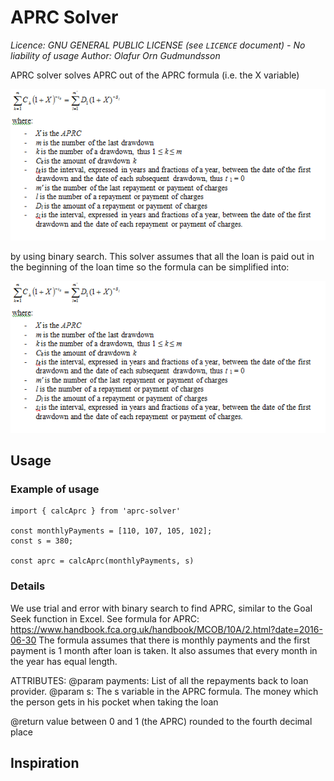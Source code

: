 # APRC Solver
*Licence: GNU GENERAL PUBLIC LICENSE (see `LICENCE` document) - No liability of usage*
*Author: Olafur Orn Gudmundsson*

APRC solver solves APRC out of the APRC formula (i.e. the X variable)

![APRC formula](aprc_full_formula.png?raw=true "APRC formula")

by using binary search. This solver assumes that
all the loan is paid out in the beginning of the
loan time so the formula can be simplified into:

![APRC simplified formula](aprc_full_formula.png?raw=true "APRC simplified formula")


## Usage
### Example of usage
```
import { calcAprc } from 'aprc-solver'

const monthlyPayments = [110, 107, 105, 102];
const s = 380;

const aprc = calcAprc(monthlyPayments, s)
```

### Details
We use trial and error with binary search
to find APRC, similar to the Goal Seek
function in Excel. See formula for APRC:
https://www.handbook.fca.org.uk/handbook/MCOB/10A/2.html?date=2016-06-30
The formula assumes that there is monthly
payments and the first payment is 1 month
after loan is taken. It also assumes that
every month in the year has equal length.

ATTRIBUTES:
@param payments: List of all the repayments
                 back to loan provider.
@param s: The s variable in the APRC formula.
          The money which the person gets
          in his pocket when taking the loan

@return value between 0 and 1 (the APRC)
        rounded to the fourth decimal place



## Inspiration
